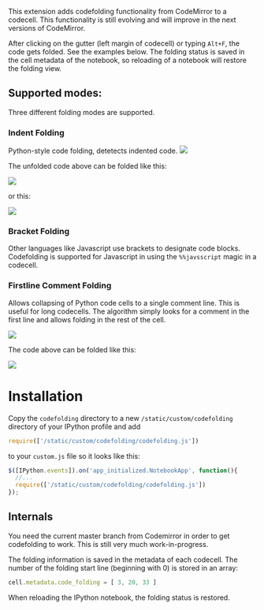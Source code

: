 This extension adds codefolding functionality from CodeMirror to a codecell. This functionality is still evolving and will improve in the next versions of CodeMirror. 

After clicking on the gutter (left margin of codecell) or typing `Alt+F`, the code gets folded. See the examples below. The folding status is saved in the cell metadata of the notebook, so reloading of a notebook will restore the folding view.

## Supported modes:
Three different folding modes are supported.

### Indent Folding
Python-style code folding, detetects indented code.
![](https://github.com/ipython-contrib/IPython-notebook-extensions/raw/master/wiki-images/codefolding_indent_unfolded.png)

The unfolded code above can be folded like this:

![](https://raw.github.com/ipython-contrib/IPython-notebook-extensions/master/wiki-images/codefolding_indent_folded_1.png)

or this:

![](https://raw.github.com/ipython-contrib/IPython-notebook-extensions/master/wiki-images/codefolding_indent_folded_2.png)

### Bracket Folding
Other languages like Javascript use brackets to designate code blocks. Codefolding is supported for Javascript in using the `%%javsscript` magic in a codecell.

### Firstline Comment Folding
Allows collapsing of Python code cells to a single comment line. This is useful for long codecells. The algorithm simply looks for a comment in the first line and allows folding in the rest of the cell.

![](https://github.com/ipython-contrib/IPython-notebook-extensions/raw/master/wiki-images/codefolding_firstline_unfolded.png)

The code above can be folded like this:

![](https://raw.github.com/ipython-contrib/IPython-notebook-extensions/master/wiki-images/codefolding_firstline_folded.png)


Installation
============
Copy the `codefolding` directory to a new `/static/custom/codefolding` directory of your IPython profile and add
```javascript
require(['/static/custom/codefolding/codefolding.js'])
```
to your `custom.js` file so it looks like this:

```javascript
$([IPython.events]).on('app_initialized.NotebookApp', function(){
  //... 
  require(['/static/custom/codefolding/codefolding.js'])
});
```

## Internals
You need the current master branch from Codemirror in order to get codefolding to work. This is still very much work-in-progress.

The folding information is saved in the metadata of each codecell. The number of the folding start line (beginning with 0) is stored in an array: 
```javascript
cell.metadata.code_folding = [ 3, 20, 33 ]
```
When reloading the IPython notebook, the folding status is restored.

